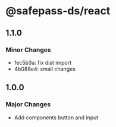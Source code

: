 # @safepass-ds/react

## 1.1.0

### Minor Changes

- fec5b3a: fix dist import
- 4b088e4: small changes

## 1.0.0

### Major Changes

- Add components button and input
